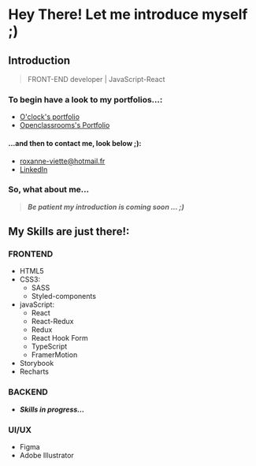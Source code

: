 # Hey There! Let me introduce myself ;)

## Introduction
> FRONT-END developer | JavaScript-React
### To begin have a look to my portfolios...:
- [O'clock's portfolio](https://roxanne2904.github.io/)
- [Openclassrooms's Portfolio](https://vietteroxanneporfolio.netlify.app/)
#### ...and then to contact me, look below ;): 
- <roxanne-viette@hotmail.fr>
- [LinkedIn](https://www.linkedin.com/in/roxanne-viette0402/)

### So, what about me...
> ***Be patient my introduction is coming soon ... ;)*** 
## My Skills are just there!:
### FRONTEND
- HTML5
- CSS3:
   - SASS
   - Styled-components 
- javaScript:
   - React
   - React-Redux
   - Redux 
   - React Hook Form
   - TypeScript
   - FramerMotion
- Storybook
- Recharts
### BACKEND
- ***Skills in progress...***
### UI/UX
- Figma
- Adobe Illustrator





